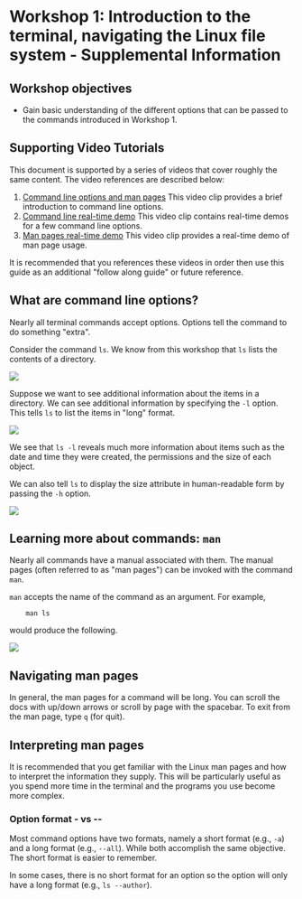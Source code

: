 # Workshop 1: Introduction to the terminal, navigating the Linux file system - Supplemental Information

## Workshop objectives

* Gain basic understanding of the different options that can be passed to the commands introduced in Workshop 1.

## Supporting Video Tutorials
This document is supported by a series of videos that cover roughly the same content. The video references are described below:

1. [Command line options and man pages](https://mdibl-my.sharepoint.com/:v:/g/personal/cwilson_mdibl_org/EUKqYiR4SppDvKmvltrJmm0BiyPK2tXBuSjK0JjAByT9zg?e=DPhP1w) This video clip provides a brief introduction to command line options.
2. [Command line real-time demo](https://mdibl-my.sharepoint.com/:v:/g/personal/cwilson_mdibl_org/ETURaUJtdVRIs-yh1GDJ4hsBcmeDytHmmu1wekbPK63AhA?e=LBSlUu) This video clip contains real-time demos for a few command line options.
3. [Man pages real-time demo](https://mdibl-my.sharepoint.com/:v:/g/personal/cwilson_mdibl_org/EbvesSCBx-tNlAbYU4KmAUUBSksb_UhMsLsDFHdIAjcZLA?e=BH8cUO) This video clip provides a real-time demo of man page usage.

It is recommended that you references these videos in order then use this guide as an additional "follow along guide" or future reference.


## What are command line options?

Nearly all terminal commands accept options. Options tell the command to do something "extra". 

Consider the command `ls`. We know from this workshop that `ls` lists the contents of a directory. 

<img src="https://github.com/mdibl/biocore_documentation/blob/master/cli_workshops_2020/images/images_workshop_1/image-1.png?raw=true">

Suppose we want to see additional information about the items in a directory. We can see additional information by specifying the `-l` option. This tells `ls` to list the items in "long" format.

<img src="https://github.com/mdibl/biocore_documentation/blob/master/cli_workshops_2020/images/images_workshop_1/sup-image-1.png?raw=true">

We see that `ls -l` reveals much more information about items such as the date and time they were created, the permissions and the size of each object.

We can also tell `ls` to display the size attribute in human-readable form by passing the `-h` option.

<img src="https://github.com/mdibl/biocore_documentation/blob/master/cli_workshops_2020/images/images_workshop_1/sup-image-2.png?raw=true">

## Learning more about commands: `man`

Nearly all commands have a manual associated with them. The manual pages (often referred to as "man pages") can be invoked with the command `man`. 

`man` accepts the name of the command as an argument. For example,

```
    man ls
```

would produce the following.

<img src="https://github.com/mdibl/biocore_documentation/blob/master/cli_workshops_2020/images/images_workshop_1/sup-image-3.png?raw=true">

## Navigating man pages

In general, the man pages for a command will be long. You can scroll the docs with up/down arrows or scroll by page with the spacebar. To exit from the man page, type `q` (for quit).

## Interpreting man pages

It is recommended that you get familiar with the Linux man pages and how to interpret the information they supply. This will be particularly useful as you spend more time in the terminal and the programs you use become more complex.

### Option format - vs --

Most command options have two formats, namely a short format (e.g., `-a`) and a long format (e.g., `--all`). While both accomplish the same objective. The short format is easier to remember.

In some cases, there is no short format for an option so the option will only have a long format (e.g., `ls --author`).

